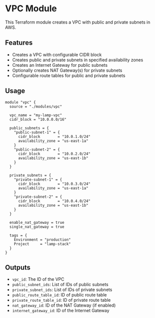 # VPC Module

This Terraform module creates a VPC with public and private subnets in AWS.

## Features

- Creates a VPC with configurable CIDR block
- Creates public and private subnets in specified availability zones
- Creates an Internet Gateway for public subnets
- Optionally creates NAT Gateway(s) for private subnets
- Configurable route tables for public and private subnets

## Usage

```hcl
module "vpc" {
  source = "./modules/vpc"

  vpc_name = "my-lamp-vpc"
  cidr_block = "10.0.0.0/16"

  public_subnets = {
    "public-subnet-1" = {
      cidr_block        = "10.0.1.0/24"
      availability_zone = "us-east-1a"
    }
    "public-subnet-2" = {
      cidr_block        = "10.0.2.0/24"
      availability_zone = "us-east-1b"
    }
  }

  private_subnets = {
    "private-subnet-1" = {
      cidr_block        = "10.0.3.0/24"
      availability_zone = "us-east-1a"
    }
    "private-subnet-2" = {
      cidr_block        = "10.0.4.0/24"
      availability_zone = "us-east-1b"
    }
  }

  enable_nat_gateway = true
  single_nat_gateway = true

  tags = {
    Environment = "production"
    Project     = "lamp-stack"
  }
}
```

## Outputs

- `vpc_id`: The ID of the VPC
- `public_subnet_ids`: List of IDs of public subnets
- `private_subnet_ids`: List of IDs of private subnets
- `public_route_table_id`: ID of public route table
- `private_route_table_id`: ID of private route table
- `nat_gateway_id`: ID of the NAT Gateway (if enabled)
- `internet_gateway_id`: ID of the Internet Gateway